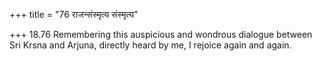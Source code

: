 +++
title = "76 राजन्संस्मृत्य संस्मृत्य"

+++
18.76 Remembering this auspicious and wondrous dialogue between Sri
Krsna and Arjuna, directly heard by me, I rejoice again and again.
